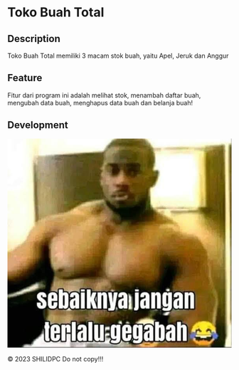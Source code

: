# Toko Buah Total

## Description

Toko Buah Total memiliki 3 macam stok buah, yaitu Apel, Jeruk dan Anggur

## Feature

Fitur dari program ini adalah melihat stok, menambah daftar buah, mengubah data buah, menghapus data buah dan belanja buah!

## Development

![alt text](https://github.com/medianhn/capstone_module_1/blob/main/intro%20to%20python/WhatsApp%20Image%202023-05-12%20at%2011.23.21.jpeg)

© 2023 SHILIDPC Do not copy!!!
